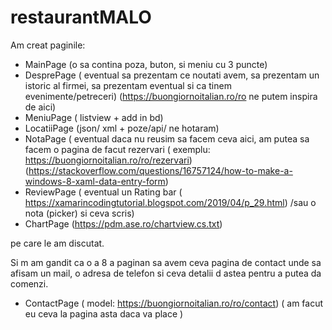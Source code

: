 # restaurantMALO

Am creat paginile: 
- MainPage (o sa contina poza, buton, si meniu cu 3 puncte)
- DesprePage ( eventual sa prezentam ce noutati avem, sa prezentam un istoric al firmei,
sa prezentam eventual si ca tinem evenimente/petreceri) 
(https://buongiornoitalian.ro/ro ne putem inspira de aici) 
- MeniuPage ( listview + add in bd)
 - LocatiiPage (json/ xml + poze/api/ ne hotaram)
 - NotaPage ( eventual daca nu reusim sa facem ceva aici,
 am putea sa facem o pagina de facut rezervari
( exemplu: https://buongiornoitalian.ro/ro/rezervari) (https://stackoverflow.com/questions/16757124/how-to-make-a-windows-8-xaml-data-entry-form)
 - ReviewPage ( eventual un Rating bar ( https://xamarincodingtutorial.blogspot.com/2019/04/p_29.html)
/sau o nota (picker) si ceva scris)
 - ChartPage (https://pdm.ase.ro/chartview.cs.txt)

pe care le am discutat.
 
Si m am gandit ca o a 8 a paginan sa avem ceva pagina de contact unde sa afisam un mail, 
o adresa de telefon si ceva detalii d astea pentru a putea da comenzi. 
 - ContactPage ( model: https://buongiornoitalian.ro/ro/contact) ( am facut eu ceva la pagina asta daca va place ) 